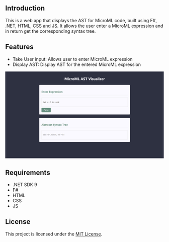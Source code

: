 ## Introduction
This is a web app that displays the AST for MicroML code, built using F#, .NET, HTML, CSS and JS. It allows the user enter a MicroML expression and in return get the corresponding syntax tree.

## Features
- Take User input: Allows user to enter MicroML expression
- Display AST: Display AST for the entered MicroML expression

<div align="center">
  <img src="ast.png" alt="AST Page" width="600">
</div>

## Requirements
- .NET SDK 9
- F#
- HTML
- CSS
- JS

## License
This project is licensed under the [MIT License](LICENSE).
